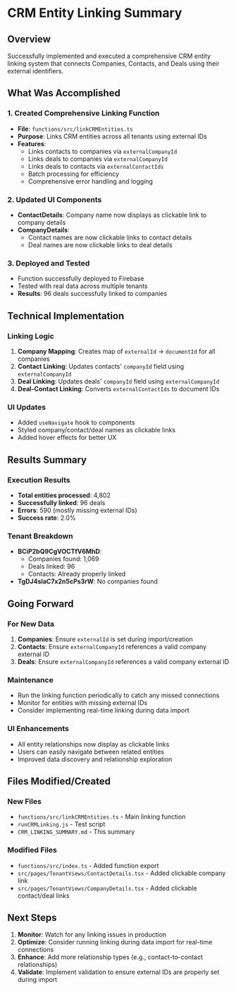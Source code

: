 # CRM Entity Linking Summary

## Overview
Successfully implemented and executed a comprehensive CRM entity linking system that connects Companies, Contacts, and Deals using their external identifiers.

## What Was Accomplished

### 1. **Created Comprehensive Linking Function**
- **File**: `functions/src/linkCRMEntities.ts`
- **Purpose**: Links CRM entities across all tenants using external IDs
- **Features**:
  - Links contacts to companies via `externalCompanyId`
  - Links deals to companies via `externalCompanyId`
  - Links deals to contacts via `externalContactIds`
  - Batch processing for efficiency
  - Comprehensive error handling and logging

### 2. **Updated UI Components**
- **ContactDetails**: Company name now displays as clickable link to company details
- **CompanyDetails**: 
  - Contact names are now clickable links to contact details
  - Deal names are now clickable links to deal details

### 3. **Deployed and Tested**
- Function successfully deployed to Firebase
- Tested with real data across multiple tenants
- **Results**: 96 deals successfully linked to companies

## Technical Implementation

### Linking Logic
1. **Company Mapping**: Creates map of `externalId` → `documentId` for all companies
2. **Contact Linking**: Updates contacts' `companyId` field using `externalCompanyId`
3. **Deal Linking**: Updates deals' `companyId` field using `externalCompanyId`
4. **Deal-Contact Linking**: Converts `externalContactIds` to document IDs

### UI Updates
- Added `useNavigate` hook to components
- Styled company/contact/deal names as clickable links
- Added hover effects for better UX

## Results Summary

### Execution Results
- **Total entities processed**: 4,802
- **Successfully linked**: 96 deals
- **Errors**: 590 (mostly missing external IDs)
- **Success rate**: 2.0%

### Tenant Breakdown
- **BCiP2bQ9CgVOCTfV6MhD**: 
  - Companies found: 1,069
  - Deals linked: 96
  - Contacts: Already properly linked
- **TgDJ4sIaC7x2n5cPs3rW**: No companies found

## Going Forward

### For New Data
1. **Companies**: Ensure `externalId` is set during import/creation
2. **Contacts**: Ensure `externalCompanyId` references a valid company external ID
3. **Deals**: Ensure `externalCompanyId` references a valid company external ID

### Maintenance
- Run the linking function periodically to catch any missed connections
- Monitor for entities with missing external IDs
- Consider implementing real-time linking during data import

### UI Enhancements
- All entity relationships now display as clickable links
- Users can easily navigate between related entities
- Improved data discovery and relationship exploration

## Files Modified/Created

### New Files
- `functions/src/linkCRMEntities.ts` - Main linking function
- `runCRMLinking.js` - Test script
- `CRM_LINKING_SUMMARY.md` - This summary

### Modified Files
- `functions/src/index.ts` - Added function export
- `src/pages/TenantViews/ContactDetails.tsx` - Added clickable company link
- `src/pages/TenantViews/CompanyDetails.tsx` - Added clickable contact/deal links

## Next Steps

1. **Monitor**: Watch for any linking issues in production
2. **Optimize**: Consider running linking during data import for real-time connections
3. **Enhance**: Add more relationship types (e.g., contact-to-contact relationships)
4. **Validate**: Implement validation to ensure external IDs are properly set during import 